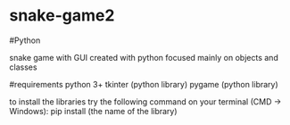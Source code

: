 # snake-game2
#Python 

snake game with GUI created with python focused mainly on objects and classes

#requirements
python 3+
tkinter (python library)
pygame (python library)

to install the libraries try the following command on your terminal (CMD -> Windows):
pip install (the name of the library)
